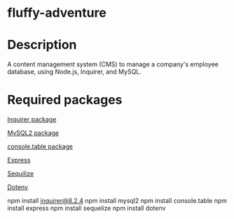 # fluffy-adventure

# Description

A content management system (CMS) to manage a company's employee database, using Node.js, Inquirer, and MySQL.

# Required packages

[Inquirer package](https://www.npmjs.com/package/inquirer/v/8.2.4)

[MySQL2 package](https://www.npmjs.com/package/mysql2)

[console.table package](https://www.npmjs.com/package/console.table)

[Express](https://www.npmjs.com/package/express)

[Sequilize](https://www.npmjs.com/package/sequelize)

[Dotenv](https://www.npmjs.com/package/dotenv)

npm install inquirer@8.2.4
npm install mysql2
npm install console.table
npm install express
npm install sequelize
npm install dotenv